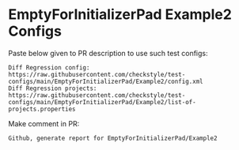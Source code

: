 # EmptyForInitializerPad Example2 Configs
Paste below given to PR description to use such test configs:
```
Diff Regression config: https://raw.githubusercontent.com/checkstyle/test-configs/main/EmptyForInitializerPad/Example2/config.xml
Diff Regression projects: https://raw.githubusercontent.com/checkstyle/test-configs/main/EmptyForInitializerPad/Example2/list-of-projects.properties
```
Make comment in PR:
```
Github, generate report for EmptyForInitializerPad/Example2
```
